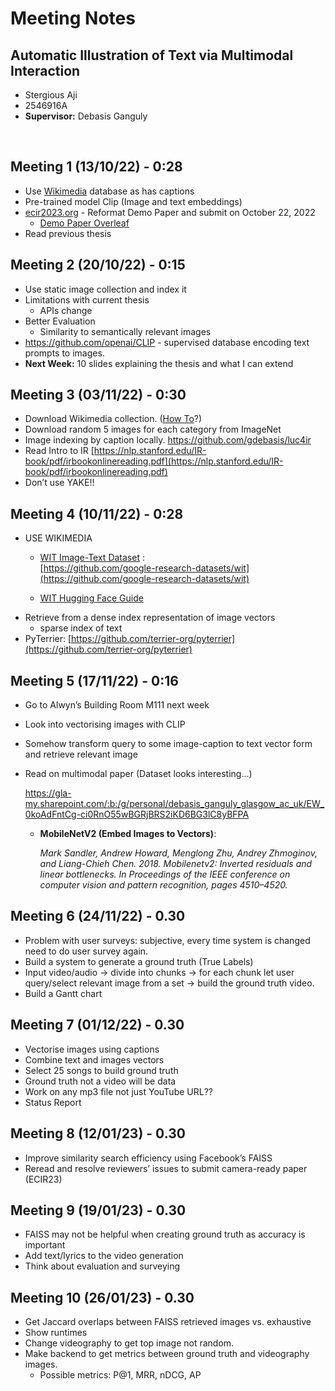 # Meeting Notes

## **Automatic Illustration of Text via Multimodal Interaction**
* Stergious Aji
* 2546916A
* **Supervisor:** Debasis Ganguly

<br />

## Meeting 1 (13/10/22) - 0:28

- Use [Wikimedia](https://commons.wikimedia.org/wiki/Main_Page) database as has captions
- Pre-trained model Clip (Image and text embeddings)
- [ecir2023.org](http://ecir2023.org/) - Reformat Demo Paper and submit on October 22, 2022
    - [Demo Paper Overleaf](https://www.overleaf.com/project/6349947a99d6902905460a9b)
- Read previous thesis


## Meeting 2 (20/10/22) - 0:15

- Use static image collection and index it
- Limitations with current thesis
    - APIs change
- Better Evaluation
    - Similarity to semantically relevant images
- https://github.com/openai/CLIP - supervised database encoding text prompts to images.
- **Next Week:** 10 slides explaining the thesis and what I can extend


## Meeting 3 (03/11/22) - 0:30

- Download Wikimedia collection.  ([How To](https://how-to.fandom.com/wiki/How_to_download_all_image_files_in_a_Wikimedia_Commons_page_or_directory)?)
- Download random 5 images for each category from ImageNet
- Image indexing by caption locally. https://github.com/gdebasis/luc4ir
- Read Intro to IR [https://nlp.stanford.edu/IR-book/pdf/irbookonlinereading.pdf](https://nlp.stanford.edu/IR-book/pdf/irbookonlinereading.pdf)
- Don’t use YAKE!!


## Meeting 4 (10/11/22) - 0:28

- USE WIKIMEDIA
    - [WIT Image-Text Dataset](https://ai.googleblog.com/2021/09/announcing-wit-wikipedia-based-image.html) :  
        [https://github.com/google-research-datasets/wit](https://github.com/google-research-datasets/wit)
    
    - [WIT Hugging Face Guide](https://huggingface.co/datasets/google/wit)
- Retrieve from a dense index representation of image vectors
    - sparse index of text
- PyTerrier: [https://github.com/terrier-org/pyterrier](https://github.com/terrier-org/pyterrier)


## Meeting 5 (17/11/22) - 0:16

- Go to Alwyn’s Building Room M111 next week
- Look into vectorising images with CLIP
- Somehow transform query to some image-caption to text vector form and retrieve relevant image
- Read on multimodal paper (Dataset looks interesting…)
    
    https://gla-my.sharepoint.com/:b:/g/personal/debasis_ganguly_glasgow_ac_uk/EW_0koAdFntCg-ci0RnO55wBGRjBRS2iKD6BG3lC8yBFPA
    
    - **MobileNetV2 (Embed Images to Vectors)**:
        
        *Mark Sandler, Andrew Howard, Menglong Zhu, Andrey Zhmoginov, and Liang-Chieh Chen. 2018. Mobilenetv2: Inverted residuals and linear bottlenecks. In Proceedings of the IEEE conference on computer vision and pattern recognition, pages 4510–4520.*
        

## Meeting 6 (24/11/22) - 0.30

- Problem with user surveys: subjective, every time system is changed need to do user survey again.
- Build a system to generate a ground truth (True Labels)
- Input video/audio → divide into chunks → for each chunk let user query/select relevant image from a set → build the ground truth video.
- Build a Gantt chart


## Meeting 7 (01/12/22) - 0.30

- Vectorise images using captions
- Combine text and images vectors
- Select 25 songs to build ground truth
- Ground truth not a video will be data
- Work on any mp3 file not just YouTube URL??
- Status Report


## Meeting 8 (12/01/23) - 0.30

- Improve similarity search efficiency using Facebook’s FAISS
- Reread and resolve reviewers’ issues to submit camera-ready paper (ECIR23)


## Meeting 9 (19/01/23) - 0.30

- FAISS may not be helpful when creating ground truth as accuracy is important
- Add text/lyrics to the video generation
- Think about evaluation and surveying


## Meeting 10 (26/01/23) - 0.30

- Get Jaccard overlaps between FAISS retrieved images vs. exhaustive
- Show runtimes
- Change videography to get top image not random.
- Make backend to get metrics between ground truth and videography images.
    - Possible metrics: P@1, MRR, nDCG, AP